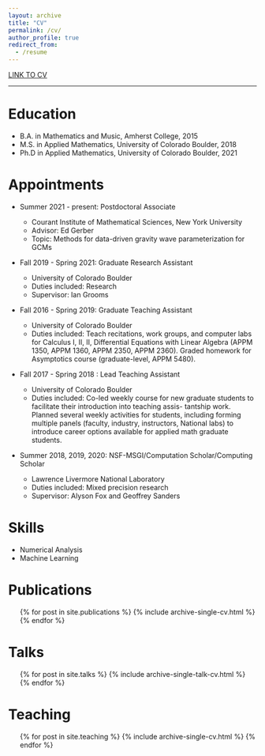 ```yaml
---
layout: archive
title: "CV"
permalink: /cv/
author_profile: true
redirect_from:
  - /resume
---
```


[LINK TO CV](http://academicpages.github.io/files/2022Oct.pdf)

---
Education
======
* B.A. in Mathematics and Music, Amherst College, 2015
* M.S. in Applied Mathematics, University of Colorado Boulder, 2018
* Ph.D in Applied Mathematics, University of Colorado Boulder, 2021

Appointments
======
* Summer 2021 - present: Postdoctoral Associate
  * Courant Institute of Mathematical Sciences, New York University
  * Advisor: Ed Gerber
  * Topic: Methods for data-driven gravity wave parameterization for GCMs

* Fall 2019 - Spring 2021: Graduate Research Assistant
  * University of Colorado Boulder
  * Duties included: Research
  * Supervisor: Ian Grooms

* Fall 2016 - Spring 2019: Graduate Teaching Assistant
  * University of Colorado Boulder
  * Duties included: Teach recitations, work groups, and computer labs for Calculus I, II, II, Differential Equations with Linear Algebra (APPM 1350, APPM 1360, APPM 2350, APPM 2360). Graded homework for Asymptotics course (graduate-level, APPM 5480). 

* Fall 2017 - Spring 2018 : Lead Teaching Assistant
  * University of Colorado Boulder
  * Duties included: Co-led weekly course for new graduate students to facilitate their introduction into teaching assis- tantship work. Planned several weekly activities for students, including forming multiple panels (faculty, industry, instructors, National labs) to introduce career options available for applied math graduate students.
  
* Summer 2018, 2019, 2020: NSF-MSGI/Computation Scholar/Computing Scholar
  * Lawrence Livermore National Laboratory
  * Duties included: Mixed precision research
  * Supervisor: Alyson Fox and Geoffrey Sanders


  
 Skills
======
* Numerical Analysis
* Machine Learning

Publications
======
  <ul>{% for post in site.publications %}
    {% include archive-single-cv.html %}
  {% endfor %}</ul>
  
Talks
======
  <ul>{% for post in site.talks %}
    {% include archive-single-talk-cv.html %}
  {% endfor %}</ul>
  
Teaching
======
  <ul>{% for post in site.teaching %}
    {% include archive-single-cv.html %}
  {% endfor %}</ul>

